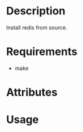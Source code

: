 Description
===========

Install redis from source.

Requirements
============

* make

Attributes
==========

Usage
=====

